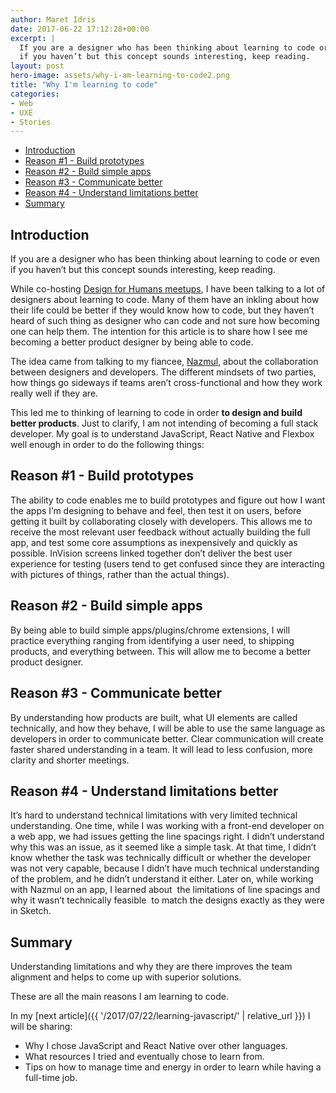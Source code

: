 ```yaml
---
author: Maret Idris
date: 2017-06-22 17:12:28+00:00
excerpt: |
  If you are a designer who has been thinking about learning to code or even
  if you haven’t but this concept sounds interesting, keep reading.
layout: post
hero-image: assets/why-i-am-learning-to-code2.png
title: "Why I'm learning to code"
categories:
- Web
- UXE
- Stories
---
```


<!-- START doctoc generated TOC please keep comment here to allow auto update -->
<!-- DON'T EDIT THIS SECTION, INSTEAD RE-RUN doctoc TO UPDATE -->


- [Introduction](#introduction)
- [Reason #1 - Build prototypes](#reason-1---build-prototypes)
- [Reason #2 - Build simple apps](#reason-2---build-simple-apps)
- [Reason #3 - Communicate better](#reason-3---communicate-better)
- [Reason #4 - Understand limitations better](#reason-4---understand-limitations-better)
- [Summary](#summary)

<!-- END doctoc generated TOC please keep comment here to allow auto update -->

## Introduction
If you are a designer who has been thinking about learning to code or even if you haven’t but this concept sounds interesting, keep reading. 

While co-hosting [Design for Humans meetups](http://bit.ly/2rRvdr7), I have been talking to a lot of designers about learning to code. Many of them have an inkling about how their life could be better if they would know how to code, but they haven’t heard of such thing as designer who can code and not sure how becoming one can help them. The intention for this article is to share how I see me becoming a better product designer by being able to code.

The idea came from talking to my fiancee, [Nazmul](https://developerlife.com/about-me/), about the collaboration between designers and developers. The different mindsets of two parties, how things go sideways if teams aren’t cross-functional and how they work really well if they are. 

This led me to thinking of learning to code in order **to design and build better products**. Just to clarify, I am not intending of becoming a full stack developer. My goal is to understand JavaScript, React Native and Flexbox well enough in order to do the following things:

## Reason #1 - Build prototypes

The ability to code enables me to build prototypes and figure out how I want the apps I’m designing to behave and feel, then test it on users, before getting it built by collaborating closely with developers. This allows me to receive the most relevant user feedback without actually building the full app, and test some core assumptions as inexpensively and quickly as possible. InVision screens linked together don’t deliver the best user experience for testing (users tend to get confused since they are interacting with pictures of things, rather than the actual things).

## Reason #2 - Build simple apps

By being able to build simple apps/plugins/chrome extensions, I will practice everything ranging from identifying a user need, to shipping products, and everything between. This will allow me to become a better product designer. 

## Reason #3 - Communicate better

By understanding how products are built, what UI elements are called technically, and how they behave, I will be able to use the same language as developers in order to communicate better. Clear communication will create faster shared understanding in a team. It will lead to less confusion, more clarity and shorter meetings.

## Reason #4 - Understand limitations better

It’s hard to understand technical limitations with very limited technical understanding. One time, while I was working with a front-end developer on a web app, we had issues getting the line spacings right. I didn’t understand why this was an issue, as it seemed like a simple task. At that time, I didn’t know whether the task was technically difficult or whether the developer was not very capable, because I didn’t have much technical understanding of the problem, and he didn’t understand it either. Later on, while working with Nazmul on an app, I learned about  the limitations of line spacings and why it wasn’t technically feasible  to match the designs exactly as they were in Sketch. 

## Summary
Understanding limitations and why they are there improves the team alignment and helps to come up with superior solutions.

These are all the main reasons I am learning to code.

In my [next article]({{ '/2017/07/22/learning-javascript/' | relative_url }}) I will be sharing:

  * Why I chose JavaScript and React Native over other languages.
  * What resources I tried and eventually chose to learn from.
  * Tips on how to manage time and energy in order to learn while having a full-time job.



